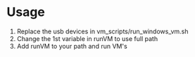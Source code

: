 # Usage
1.  Replace the usb devices in vm_scripts/run_windows_vm.sh
2.  Change the 1st variable in runVM to use full path
3.  Add runVM to your path and run VM's
